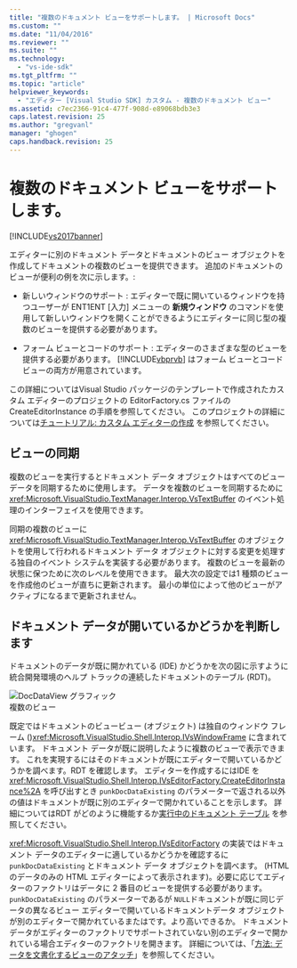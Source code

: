 ```yaml
---
title: "複数のドキュメント ビューをサポートします。 | Microsoft Docs"
ms.custom: ""
ms.date: "11/04/2016"
ms.reviewer: ""
ms.suite: ""
ms.technology: 
  - "vs-ide-sdk"
ms.tgt_pltfrm: ""
ms.topic: "article"
helpviewer_keywords: 
  - "エディター [Visual Studio SDK] カスタム - 複数のドキュメント ビュー"
ms.assetid: c7ec2366-91c4-477f-908d-e89068bdb3e3
caps.latest.revision: 25
ms.author: "gregvanl"
manager: "ghogen"
caps.handback.revision: 25
---
```

# 複数のドキュメント ビューをサポートします。
[!INCLUDE[vs2017banner](../code-quality/includes/vs2017banner.md)]

エディターに別のドキュメント データとドキュメントのビュー オブジェクトを作成してドキュメントの複数のビューを提供できます。  追加のドキュメントのビューが便利の例を次に示します。:  
  
-   新しいウィンドウのサポート : エディターで既に開いているウィンドウを持つユーザーが ENT1ENT \[入力\] メニューの  **新規ウィンドウ**  のコマンドを使用して新しいウィンドウを開くことができるようにエディターに同じ型の複数のビューを提供する必要があります。  
  
-   フォーム ビューとコードのサポート : エディターのさまざまな型のビューを提供する必要があります。  [!INCLUDE[vbprvb](../code-quality/includes/vbprvb_md.md)] はフォーム ビューとコード ビューの両方が用意されています。  
  
 この詳細についてはVisual Studio パッケージのテンプレートで作成されたカスタム エディターのプロジェクトの EditorFactory.cs ファイルの CreateEditorInstance の手順を参照してください。  このプロジェクトの詳細については[チュートリアル: カスタム エディターの作成](../extensibility/walkthrough-creating-a-custom-editor.md) を参照してください。  
  
## ビューの同期  
 複数のビューを実行するとドキュメント データ オブジェクトはすべてのビュー データを同期するために使用します。  データを複数のビューを同期するために <xref:Microsoft.VisualStudio.TextManager.Interop.VsTextBuffer> のイベント処理のインターフェイスを使用できます。  
  
 同期の複数のビューに <xref:Microsoft.VisualStudio.TextManager.Interop.VsTextBuffer> のオブジェクトを使用して行われるドキュメント データ オブジェクトに対する変更を処理する独自のイベント システムを実装する必要があります。  複数のビューを最新の状態に保つために次のレベルを使用できます。  最大次の設定では1 種類のビューを作成他のビューが直ちに更新されます。  最小の単位によって他のビューがアクティブになるまで更新されません。  
  
## ドキュメント データが開いているかどうかを判断します  
 ドキュメントのデータが既に開かれている \(IDE\) かどうかを次の図に示すように統合開発環境のヘルプ トラックの連続したドキュメントのテーブル \(RDT\)。  
  
 ![DocDataView グラフィック](~/docs/extensibility/media/docdataview.gif "Docdataview")  
複数のビュー  
  
 既定ではドキュメントのビュービュー \(オブジェクト\) は独自のウィンドウ フレーム \(\)<xref:Microsoft.VisualStudio.Shell.Interop.IVsWindowFrame> に含まれています。  ドキュメント データが既に説明したように複数のビューで表示できます。  これを実現するにはそのドキュメントが既にエディターで開いているかどうかを調べます。RDT を確認します。  エディターを作成するにはIDE を <xref:Microsoft.VisualStudio.Shell.Interop.IVsEditorFactory.CreateEditorInstance%2A> を呼び出すとき `punkDocDataExisting` のパラメーターで返される以外の値はドキュメントが既に別のエディターで開かれていることを示します。  詳細についてはRDT がどのように機能するか[実行中のドキュメント テーブル](../extensibility/internals/running-document-table.md) を参照してください。  
  
 <xref:Microsoft.VisualStudio.Shell.Interop.IVsEditorFactory> の実装ではドキュメント データのエディターに適しているかどうかを確認するに `punkDocDataExisting` とドキュメント データ オブジェクトを調べます。  \(HTML のデータのみの HTML エディターによって表示されます\)。必要に応じてエディターのファクトリはデータに 2 番目のビューを提供する必要があります。  `punkDocDataExisting` のパラメーターであるが `NULL`ドキュメントが既に同じデータの異なるビュー エディターで開いているドキュメントデータ オブジェクトが別のエディターで開かれているまたはです。より高いできるか。  ドキュメント データがエディターのファクトリでサポートされていない別のエディターで開かれている場合エディターのファクトリを開きます。  詳細については、「[方法: データを文書化するビューのアタッチ](../extensibility/how-to-attach-views-to-document-data.md)」を参照してください。